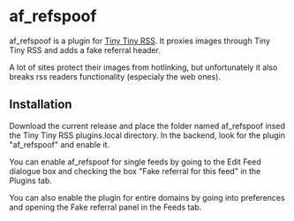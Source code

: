 # af_refspoof
af_refspoof is a plugin for [Tiny Tiny RSS](https://tt-rss.org/). It proxies images through Tiny Tiny RSS and adds a fake referral header.

A lot of sites protect their images from hotlinking, but unfortunately it also breaks rss readers functionality (especialy the web ones).

## Installation

Download the current release and place the folder named af_refspoof insed the Tiny Tiny RSS plugins.local directory. In the backend, look for the plugin "af_refspoof" and enable it.

You can enable af_refspoof for single feeds by going to the Edit Feed dialogue box and checking the box "Fake referral for this feed" in the Plugins tab.

You can also enable the plugin for entire domains by going into preferences and opening the Fake referral panel in the Feeds tab.